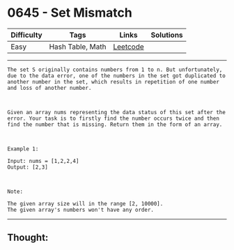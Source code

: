 # 0645 - Set Mismatch

Difficulty  | Tags | Links | Solutions
----------- | ---- | ----- | -----
Easy | Hash Table, Math | [Leetcode](https://leetcode.com/problems/set-mismatch/description/) |


-----------

```
The set S originally contains numbers from 1 to n. But unfortunately, due to the data error, one of the numbers in the set got duplicated to another number in the set, which results in repetition of one number and loss of another number. 



Given an array nums representing the data status of this set after the error. Your task is to firstly find the number occurs twice and then find the number that is missing. Return them in the form of an array.



Example 1:

Input: nums = [1,2,2,4]
Output: [2,3]



Note:

The given array size will in the range [2, 10000].
The given array's numbers won't have any order.
```

-----------

## Thought:
